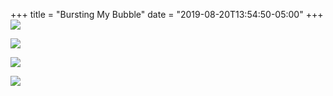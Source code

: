 +++
title = "Bursting My Bubble"
date = "2019-08-20T13:54:50-05:00"
+++
![](https://res.cloudinary.com/tobyblog/image/upload/v1566327263/img/Screen_Shot_2019-08-20_at_1.52.45_PM.jpg)

![](/img/up.jpg)

![](https://res.cloudinary.com/tobyblog/image/upload/v1566327263/img/Screen_Shot_2019-08-20_at_1.53.06_PM.jpg)

![](/img/down.jpg)


